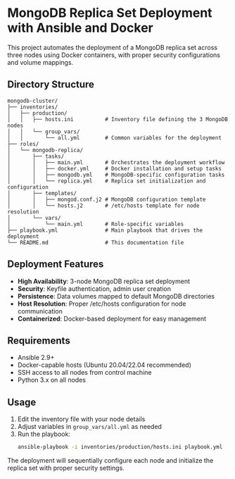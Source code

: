 # MongoDB Replica Set Deployment with Ansible and Docker

This project automates the deployment of a MongoDB replica set across three nodes using Docker containers, with proper security configurations and volume mappings.

## Directory Structure

```
mongodb-cluster/
├── inventories/
│   ├── production/
│   │   ├── hosts.ini          # Inventory file defining the 3 MongoDB nodes
│   │   └── group_vars/
│   │       └── all.yml        # Common variables for the deployment
├── roles/
│   └── mongodb-replica/
│       ├── tasks/
│       │   ├── main.yml       # Orchestrates the deployment workflow
│       │   ├── docker.yml     # Docker installation and setup tasks
│       │   ├── mongodb.yml    # MongoDB-specific configuration tasks
│       │   └── replica.yml    # Replica set initialization and configuration
│       ├── templates/
│       │   ├── mongod.conf.j2 # MongoDB configuration template
│       │   └── hosts.j2       # /etc/hosts template for node resolution
│       └── vars/
│           └── main.yml       # Role-specific variables
├── playbook.yml               # Main playbook that drives the deployment
└── README.md                  # This documentation file
```

## Deployment Features

- **High Availability**: 3-node MongoDB replica set deployment
- **Security**: Keyfile authentication, admin user creation
- **Persistence**: Data volumes mapped to default MongoDB directories
- **Host Resolution**: Proper /etc/hosts configuration for node communication
- **Containerized**: Docker-based deployment for easy management

## Requirements

- Ansible 2.9+
- Docker-capable hosts (Ubuntu 20.04/22.04 recommended)
- SSH access to all nodes from control machine
- Python 3.x on all nodes

## Usage

1. Edit the inventory file with your node details
2. Adjust variables in `group_vars/all.yml` as needed
3. Run the playbook:
   ```bash
   ansible-playbook -i inventories/production/hosts.ini playbook.yml
   ```

The deployment will sequentially configure each node and initialize the replica set with proper security settings.